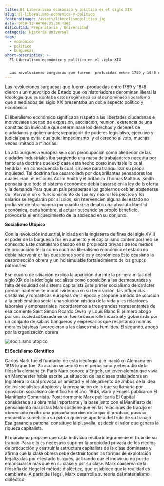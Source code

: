 ```yaml
---
title: El Liberalismo económico y político en el siglo XIX
slug: El-liberalismo-economica-y-politico
featuredimage: /assets/liberelismopolitico.jpg
date: 2020-12-06T06:31:28.436Z
dificultad: Preparatoria / Universidad
categoria: Historia Universal
tags:
  - economico
  - politico
  - burguesas
short-description: >-
  El Liberalismo económico y político en el siglo XIX


  Las revoluciones burguesas que fueron  producidas entre 1789 y 1848 dieron a un nuevo tipo de Estado
---
```

Las revoluciones burguesas que fueron  producidas entre 1789 y 1848 dieron a un nuevo tipo de Estado que los historiadores denominan liberal la ideología que sustentaba estos regímenes es el denominado liberalismo que a mediados del siglo XIX presentaba un doble aspecto político y económico

El liberalismo económico significaba respeto a las libertades ciudadanas e individuales libertad de expresión, asociación, reunión, existencia de una constitución inviolable que determinase los derechos y deberes de ciudadanos y gobernantes; separación de poderes legislativo, ejecutivo y judicial para evitar cualquier impedimento  y el derecho al voto, muchas veces limitado a minorías.

La alta burguesía europea veía con preocupación cómo alrededor de las ciudades industriales iba surgiendo una masa de trabajadores necesita por tanto una doctrina que explicase esta hecho como inevitable lo cual tendrían  en consecuencia lo cual  sirviese para tranquilizar su propia inquietud. Tal doctrina fue desarrollada por dos brillantes pensadores los cuales eran  el escocés Adam Smith y el británico Thomas Malthus  Smith pensaba que todo el sistema económico debía basarse en la ley de la oferta y la demanda Para que un país prosperase los gobiernos debían abstenerse de intervenir en el funcionamiento de esa ley natural los precios y los salarios se regularán por sí solos, sin intervención alguna del estado no podía ser de otra manera por cuanto si se dejaba una absoluta libertad económica, cada hombre, al actuar buscando su propio beneficio, provocaría el enriquecimiento de la sociedad en su conjunto.

**Socialismo Utópico** 

Con la revolución industrial, iniciada en la Inglaterra de fines del siglo XVIII el poder de la burguesía fue en aumento y el capitalismo contemporáneo se consolidó Este capitalismo basado en la propiedad privada de los medios de producción tenía como doctrina liberalismo económico el estado no debía intervenir en las cuestiones sociales y económicas Esto ocasionó la desprotección obrera y un indisimulable fortalecimiento de los grupos patronales.

Ese cuadro de situación explica la aparición durante la primera mitad del siglo XIX de la ideología socialista como oposición a las desmesuradas y falta de equidad del sistema capitalista Este primer socialismo de carácter predominantemente moral evidencia en su teorización, las influencias cristianas y románticas europeas de la época y propone a modo de solución a la problemática social una solución mística de la vida y las relaciones laborales y empresariales  recordaremos a tres grandes representantes de esa corriente Saint Simon Ricardo Owen  y Louis Blanc El primero abogó por una sociedad basada en un fuerte desarrollo industrial y gobernada por un conjunto de sabios banqueros y empresarios que respetando normas morales básicas favorecieron a las clases más humildes. El segundo, abogó por la organización obrera

![socialismo utópico](/assets/socialismoutopico.jpg "socialismo utópico ")

**El Socialismo Científico** 

Carlos Mark fue el fundador de esta ideología que  nació en Alemania en 1818 lo que fue  Su acción se centró en el periodismo y el estudio de la filosofía alemana En París Marx conoce a Engels, un joven alemán que vivía en Manchester había escrito La situación de las clases trabajadoras en Inglaterra lo cual provoca un amistad  y el alejamiento de ambos de la idea de los socialistas utópicos y la preparación de lo que se llamaría por oposición socialismo científico En el año  1848, Marx y Engels publicaron El Manifiesto Comunista. Posteriormente Marx publicaría El Capital considerada su obra más importante y la base junto con el Manifiesto del pensamiento marxistas Marx sostiene que en las relaciones de trabajo el obrero sólo recibe una pequeña porción de lo que él produce, pues se encuentra sometido a su patrón quien se apodera del fruto de su trabajo. Esa ganancia patronal constituye la plusvalía, es decir el valor que genera la riqueza capitalista.

El marxismo propone que cada individuo reciba íntegramente el fruto de su trabajo. Para ello es necesario suprimir la propiedad privada de los medios de producción y destruir la estructura capitalista de la clase dominante y afirma que la clase obrera debe destruir todas las formas de explotación legalizadas por el estado burgués, aclarando que el individuo no puede emanciparse más que en su clase y por su clase. Marx conserva de la filosofía de Hegel el método dialéctico, que establece que la realidad es cambiante. A partir de Hegel, Marx desarrolla su teoría del materialismo dialéctico